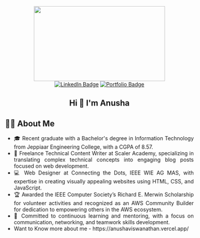 <div id="header" align="center">
  <img src="https://media.giphy.com/media/v1.Y2lkPTc5MGI3NjExamJldW5xZHZvc2E1bWk1OW5sbGxjaWlveWZkOXQxbmh2YnQ1Mmt2cyZlcD12MV9pbnRlcm5hbF9naWZfYnlfaWQmY3Q9Zw/L1R1tvI9svkIWwpVYr/giphy.gif" width="350" height=200"/>
</div>

<div id="badges" align="center">
  <a href="https://www.linkedin.com/in/anushaviswanathan/"><img src="https://img.shields.io/badge/LinkedIn-blue?style=for-the-badge&logo=linkedin&logoColor=white" alt="LinkedIn Badge"/></a> <a href="https://anushaviswanathan.vercel.app/"><img src="https://img.shields.io/badge/Portfolio-Gray?style=for-the-badge" alt="Portfolio Badge"/></a>
</div>

<div>
  <h2 align="center">Hi 👋 I'm Anusha</h2>
  
## **👩‍💻 About Me**
  
<ul align="justify">
  <li>🎓 Recent graduate with a Bachelor's degree in Information Technology from Jeppiaar Engineering College, with a CGPA of 8.57.</li>
  <li>💼 Freelance Technical Content Writer at Scaler Academy, specializing in translating complex technical concepts into engaging blog posts focused on web development.</li>
  <li>💻 Web Designer at Connecting the Dots, IEEE WIE AG MAS, with expertise in creating visually appealing websites using HTML, CSS, and JavaScript.</li>
  <li>🏆 Awarded the IEEE Computer Society’s Richard E. Merwin Scholarship for volunteer activities and recognized as an AWS Community Builder for dedication to empowering others in the AWS ecosystem.</li>
 <li>🌟 Committed to continuous learning and mentoring, with a focus on communication, networking, and teamwork skills development.</li>
<li>Want to Know more about me - https://anushaviswanathan.vercel.app/</li> 
</ul>

</div>

<!---
AnushaV-2002/AnushaV-2002 is a ✨ special ✨ repository because its `README.md` (this file) appears on your GitHub profile.
You can click the Preview link to take a look at your changes.
--->
